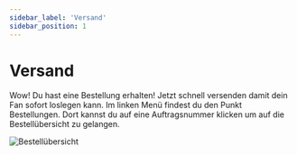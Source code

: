```yaml
---
sidebar_label: 'Versand'
sidebar_position: 1
---
```


# Versand

Wow! Du hast eine Bestellung erhalten! Jetzt schnell versenden damit dein Fan sofort loslegen kann. Im linken Menü findest du den Punkt Bestellungen. Dort kannst du auf eine Auftragsnummer klicken um auf die Bestellübersicht zu gelangen.

![Bestellübersicht](img/BestellÜbersicht_01.png)







